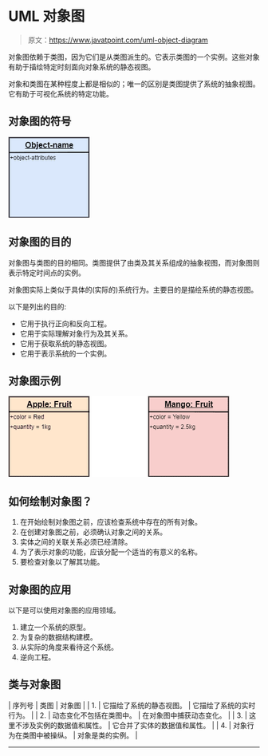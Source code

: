# UML 对象图

> 原文：<https://www.javatpoint.com/uml-object-diagram>

对象图依赖于类图，因为它们是从类图派生的。它表示类图的一个实例。这些对象有助于描绘特定时刻面向对象系统的静态视图。

对象和类图在某种程度上都是相似的；唯一的区别是类图提供了系统的抽象视图。它有助于可视化系统的特定功能。

## 对象图的符号

![UML Object Diagram](img/958b5b86127e394e347fedb9b89bbc21.png)

## 对象图的目的

对象图与类图的目的相同。类图提供了由类及其关系组成的抽象视图，而对象图则表示特定时间点的实例。

对象图实际上类似于具体的(实际的)系统行为。主要目的是描绘系统的静态视图。

以下是列出的目的:

*   它用于执行正向和反向工程。
*   它用于实际理解对象行为及其关系。
*   它用于获取系统的静态视图。
*   它用于表示系统的一个实例。

## 对象图示例

![UML Object Diagram](img/0a95e6b2a407e949438487333e168e59.png)

## 如何绘制对象图？

1.  在开始绘制对象图之前，应该检查系统中存在的所有对象。
2.  在创建对象图之前，必须确认对象之间的关系。
3.  实体之间的关联关系必须已经清除。
4.  为了表示对象的功能，应该分配一个适当的有意义的名称。
5.  要检查对象以了解其功能。

## 对象图的应用

以下是可以使用对象图的应用领域。

1.  建立一个系统的原型。
2.  为复杂的数据结构建模。
3.  从实际的角度来看待这个系统。
4.  逆向工程。

## 类与对象图

| 序列号 | 类图 | 对象图 |
| 1. | 它描绘了系统的静态视图。 | 它描绘了系统的实时行为。 |
| 2. | 动态变化不包括在类图中。 | 在对象图中捕获动态变化。 |
| 3. | 这里不涉及实例的数据值和属性。 | 它合并了实体的数据值和属性。 |
| 4. | 对象行为在类图中被操纵。 | 对象是类的实例。 |

* * *